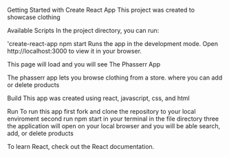 Getting Started with Create React App
This project was created to showcase clothing

Available Scripts
In the project directory, you can run:

'create-react-app
npm start
Runs the app in the development mode.
Open http://localhost:3000 to view it in your browser.

This page will load and you will see The Phasserr App

The phasserr app lets you browse clothing from a store. where you can add or delete products

Build
This app was created using react, javascript, css, and html

Run
To run this app first fork and clone the repository to your local enviroment second run npm start in your terminal in the file directory three the application will open on your local browser and you will be able search, add, or delete products

To learn React, check out the React documentation.